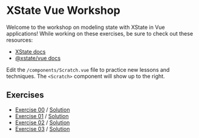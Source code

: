 # XState Vue Workshop

Welcome to the workshop on modeling state with XState in Vue applications! While working on these exercises, be sure to check out these resources:

- [XState docs](https://xstate.js.org/docs/)
- [@xstate/vue docs](https://xstate.js.org/docs/packages/xstate-vue/)

Edit the `/components/Scratch.vue` file to practice new lessons and techniques. The `<Scratch>` component will show up to the right.

## Exercises

- [Exercise 00](./00) / [Solution](./00/final)
- [Exercise 01](./01) / [Solution](./01/final)
- [Exercise 02](./02) / [Solution](./02/final)
- [Exercise 03](./03) / [Solution](./03/final)
<!-- - [Exercise 04](./04) -->
<!-- - [Exercise 05](./05) -->
<!-- - [Exercise 06](./06) -->
<!-- - [Exercise 07](./07) -->
<!-- - [Exercise 08](./08) -->
<!-- - [Complete App](./complete) -->
